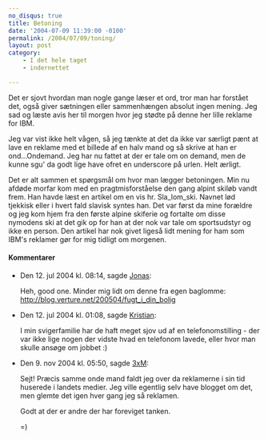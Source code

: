 ```yaml
---
no_disqus: true
title: Betoning
date: '2004-07-09 11:39:00 -0100'
permalink: /2004/07/09/toning/
layout: post
category:
    - I det hele taget
    - indernettet

---
```

Det er sjovt hvordan man nogle gange læser et ord, tror man har forstået det, også giver sætningen eller sammenhængen absolut ingen mening. Jeg sad og læste avis her til morgen hvor jeg stødte på denne her lille reklame for IBM.

<amp-img alt="Onde, onde mand"
  src="{{ site.baseurl }}{% link images/things/ondemand.png %}"
  width="291"
  height="145"
  layout="responsive"></amp-img>

Jeg var vist ikke helt vågen, så jeg tænkte at det da ikke var særligt pænt at lave en reklame med et billede af en halv mand og så skrive at han er ond...Ondemand. Jeg har nu fattet at der er tale om on demand, men de kunne sgu' da godt lige have ofret en underscore på urlen. Helt ærligt.

Det er alt sammen et spørgsmål om hvor man lægger betoningen. Min nu afdøde morfar kom med en pragtmisforståelse den gang alpint skiløb vandt frem. Han havde læst en artikel om en vis hr. Sla_lom_ski. Navnet lød tjekkisk eller i hvert fald slavisk syntes han. Det var først da mine forældre og jeg kom hjem fra den første alpine skiferie og fortalte om disse nymodens ski at det gik op for han at der nok var tale om sportsudstyr og ikke en person. Den artikel har nok givet ligeså lidt mening for ham som IBM's reklamer gør for mig tidligt om morgenen.

<div class="vintage-comments">
<h4>Kommentarer </h4>
<ul class="vintage-comments-list"><li>
<p class="comment-meta">Den <time datetime="2004-07-12T08:14:52+02:00">12. jul 2004 kl.  08:14</time>, sagde <a href="http://verture.net/">Jonas</a>:</p>
<p>Heh, good one. Minder mig lidt om denne fra egen baglomme: <a href="http://blog.verture.net/200504/fugt_i_din_bolig">http://blog.verture.net/200504/fugt_i_din_bolig</a></p>
</li>
<li>
<p class="comment-meta">Den <time datetime="2004-07-12T13:08:05+02:00">12. jul 2004 kl.  01:08</time>, sagde <a href="http://quovadis.dk">Kristian</a>:</p>
<p>I min svigerfamilie har de haft meget sjov ud af en telefonomstilling - der var ikke lige nogen der vidste hvad en telefonom lavede, eller hvor man skulle ansøge om jobbet :)</p>
</li>
<li>
<p class="comment-meta">Den <time datetime="2004-11-09T17:50:27+01:00">9. nov 2004 kl.  05:50</time>, sagde <a href="http://detfalskested.dk">3xM</a>:</p>
<p>Sejt! Præcis samme onde mand faldt jeg over da reklamerne i sin tid huserede i landets medier. Jeg ville egentlig selv have blogget om det, men glemte det igen hver gang jeg så reklamen.</p>
<p>Godt at der er andre der har foreviget tanken.</p>
<p>=)</p>
</li>
</ul>
</div>
